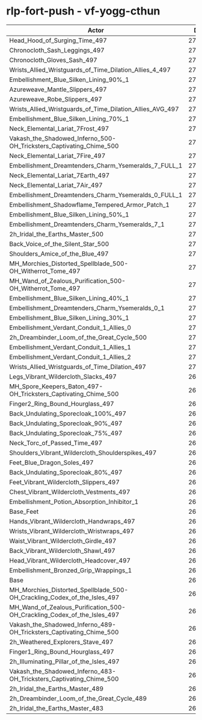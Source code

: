 # rlp-fort-push - vf-yogg-cthun
| Actor | DPS | Increase |
|---|:---:|:---:|
|Head_Hood_of_Surging_Time_497|274936|2.41%|
|Chronocloth_Sash_Leggings_497|274503|2.25%|
|Chronocloth_Gloves_Sash_497|274177|2.12%|
|Wrists_Allied_Wristguards_of_Time_Dilation_Allies_4_497|273946|2.04%|
|Embellishment_Blue_Silken_Lining_90%_1|273810|1.99%|
|Azureweave_Mantle_Slippers_497|273668|1.94%|
|Azureweave_Robe_Slippers_497|273416|1.84%|
|Wrists_Allied_Wristguards_of_Time_Dilation_Allies_AVG_497|272990|1.68%|
|Embellishment_Blue_Silken_Lining_70%_1|272537|1.51%|
|Neck_Elemental_Lariat_7Frost_497|272470|1.49%|
|Vakash_the_Shadowed_Inferno_500-OH_Tricksters_Captivating_Chime_500|272458|1.48%|
|Neck_Elemental_Lariat_7Fire_497|272416|1.47%|
|Embellishment_Dreamtenders_Charm_Ysemeralds_7_FULL_1|272171|1.38%|
|Neck_Elemental_Lariat_7Earth_497|272034|1.33%|
|Neck_Elemental_Lariat_7Air_497|271970|1.30%|
|Embellishment_Dreamtenders_Charm_Ysemeralds_0_FULL_1|271616|1.17%|
|Embellishment_Shadowflame_Tempered_Armor_Patch_1|271533|1.14%|
|Embellishment_Blue_Silken_Lining_50%_1|271350|1.07%|
|Embellishment_Dreamtenders_Charm_Ysemeralds_7_1|271344|1.07%|
|2h_Iridal_the_Earths_Master_500|271324|1.06%|
|Back_Voice_of_the_Silent_Star_500|271034|0.95%|
|Shoulders_Amice_of_the_Blue_497|271028|0.95%|
|MH_Morchies_Distorted_Spellblade_500-OH_Witherrot_Tome_497|270946|0.92%|
|MH_Wand_of_Zealous_Purification_500-OH_Witherrot_Tome_497|270925|0.91%|
|Embellishment_Blue_Silken_Lining_40%_1|270772|0.86%|
|Embellishment_Dreamtenders_Charm_Ysemeralds_0_1|270600|0.79%|
|Embellishment_Blue_Silken_Lining_30%_1|270225|0.65%|
|Embellishment_Verdant_Conduit_1_Allies_0|270218|0.65%|
|2h_Dreambinder_Loom_of_the_Great_Cycle_500|270109|0.61%|
|Embellishment_Verdant_Conduit_1_Allies_1|270095|0.60%|
|Embellishment_Verdant_Conduit_1_Allies_2|270079|0.60%|
|Wrists_Allied_Wristguards_of_Time_Dilation_497|270036|0.58%|
|Legs_Vibrant_Wildercloth_Slacks_497|269537|0.40%|
|MH_Spore_Keepers_Baton_497-OH_Tricksters_Captivating_Chime_500|269517|0.39%|
|Finger2_Ring_Bound_Hourglass_497|269494|0.38%|
|Back_Undulating_Sporecloak_100%_497|269487|0.38%|
|Back_Undulating_Sporecloak_90%_497|269352|0.33%|
|Back_Undulating_Sporecloak_75%_497|269323|0.32%|
|Neck_Torc_of_Passed_Time_497|269292|0.31%|
|Shoulders_Vibrant_Wildercloth_Shoulderspikes_497|269266|0.30%|
|Feet_Blue_Dragon_Soles_497|269265|0.30%|
|Back_Undulating_Sporecloak_80%_497|269231|0.28%|
|Feet_Vibrant_Wildercloth_Slippers_497|269158|0.26%|
|Chest_Vibrant_Wildercloth_Vestments_497|269100|0.23%|
|Embellishment_Potion_Absorption_Inhibitor_1|268823|0.13%|
|Base_Feet|268800|0.12%|
|Hands_Vibrant_Wildercloth_Handwraps_497|268773|0.11%|
|Wrists_Vibrant_Wildercloth_Wristwraps_497|268744|0.10%|
|Waist_Vibrant_Wildercloth_Girdle_497|268728|0.09%|
|Back_Vibrant_Wildercloth_Shawl_497|268631|0.06%|
|Head_Vibrant_Wildercloth_Headcover_497|268536|0.02%|
|Embellishment_Bronzed_Grip_Wrappings_1|268490|0.01%|
|Base|268473|0.00%|
|MH_Morchies_Distorted_Spellblade_500-OH_Crackling_Codex_of_the_Isles_497|268373|-0.04%|
|MH_Wand_of_Zealous_Purification_500-OH_Crackling_Codex_of_the_Isles_497|268354|-0.04%|
|Vakash_the_Shadowed_Inferno_489-OH_Tricksters_Captivating_Chime_500|268175|-0.11%|
|2h_Weathered_Explorers_Stave_497|268116|-0.13%|
|Finger1_Ring_Bound_Hourglass_497|267947|-0.20%|
|2h_Illuminating_Pillar_of_the_Isles_497|267341|-0.42%|
|Vakash_the_Shadowed_Inferno_483-OH_Tricksters_Captivating_Chime_500|265969|-0.93%|
|2h_Iridal_the_Earths_Master_489|265966|-0.93%|
|2h_Dreambinder_Loom_of_the_Great_Cycle_489|264470|-1.49%|
|2h_Iridal_the_Earths_Master_483|262568|-2.20%|
